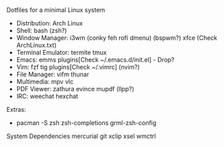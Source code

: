 Dotfiles for a minimal Linux system

- Distribution: Arch Linux
- Shell: bash (zsh?)
- Window Manager: i3wm (conky feh rofi dmenu) (bspwm?) xfce (Check ArchLinux.txt)
- Terminal Emulator: termite tmux
- Emacs: emms plugins[Check ~/.emacs.d/init.el] - Drop?
- Vim: fzf tig plugins[Check ~/.vimrc] (nvim?)
- File Manager: vifm thunar
- Multimedia: mpv vlc
- PDF Viewer: zathura evince mupdf (llpp?)
- IRC: weechat hexchat

Extras:

- pacman -S zsh zsh-completions grml-zsh-config

System Dependencies
mercurial git xclip xsel wmctrl
